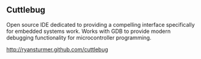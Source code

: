 Cuttlebug
---------
Open source IDE dedicated to providing a compelling interface specifically for embedded systems work.  Works with GDB to provide modern debugging functionality for microcontroller programming.

http://ryansturmer.github.com/cuttlebug
